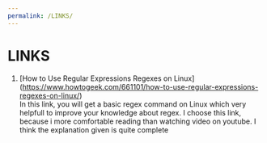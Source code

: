 ```yaml
---
permalink: /LINKS/
---
```


# LINKS
1. [How to Use Regular Expressions Regexes on Linux] (https://www.howtogeek.com/661101/how-to-use-regular-expressions-regexes-on-linux/)</br>
In this link, you will get a basic regex command on Linux which very helpfull to improve your knowledge about regex. I choose this link, because i more comfortable reading than watching video on youtube. I think the explanation given is quite complete